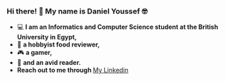 ### Hi there! 👋 My name is Daniel Youssef :nerd_face:
- :computer: <strong>I am an Informatics and Computer Science student at the British University in Egypt,</strong>
- :pizza: <strong>a hobbyist food reviewer,</strong>
- :video_game: <strong>a gamer,</strong>
- :open_book: <strong>and an avid reader.</strong>
- <strong>Reach out to me through </strong> <a href = "https://www.linkedin.com/in/daniel-youssef-46a49721b/" target = "_blank" rel="noopener noreferrer">My Linkedin</a>
